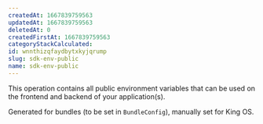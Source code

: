 ```yaml
---
createdAt: 1667839759563
updatedAt: 1667839759563
deletedAt: 0
createdFirstAt: 1667839759563
categoryStackCalculated: 
id: wnnthizqfaydbytxkyjqrump
slug: sdk-env-public
name: sdk-env-public
---
```


This operation contains all public environment variables that can be used on the frontend and backend of your application(s).

Generated for bundles (to be set in `BundleConfig`), manually set for King OS.
